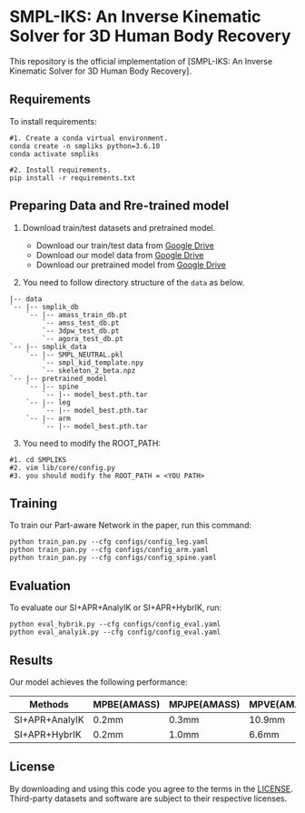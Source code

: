 # SMPL-IKS: An Inverse Kinematic Solver for 3D Human Body Recovery

This repository is the official implementation of [SMPL-IKS: An Inverse Kinematic Solver for 3D Human Body Recovery]. 

## Requirements

To install requirements:

```setup
#1. Create a conda virtual environment.
conda create -n smpliks python=3.6.10
conda activate smpliks

#2. Install requirements.
pip install -r requirements.txt
```

## Preparing Data and Rre-trained model
1. Download train/test datasets and pretrained model.
   * Download our train/test data from [Google Drive](https://drive.google.com/drive/folders/1CthuHIw6TjvRIdkuCEoWD0C_t1z8pfHm?usp=sharing) 
   * Download our model data from [Google Drive](https://drive.google.com/drive/folders/1CthuHIw6TjvRIdkuCEoWD0C_t1z8pfHm?usp=sharing)
   * Download our pretrained model from [Google Drive](https://drive.google.com/drive/folders/1YFg712Dtl0fAdg3RzIciuNO9gPxudVbJ?usp=sharing)
   

2. You need to follow directory structure of the `data` as below.
```
|-- data
`-- |-- smplik_db
    `-- |-- amass_train_db.pt
        `-- amss_test_db.pt
        `-- 3dpw_test_db.pt
        `-- agora_test_db.pt
`-- |-- smplik_data
    `-- |-- SMPL_NEUTRAL.pkl
        `-- smpl_kid_template.npy
        `-- skeleton_2_beta.npz
`-- |-- pretrained_model
    `-- |-- spine
        `-- |-- model_best.pth.tar
    `-- |-- leg
        `-- |-- model_best.pth.tar
    `-- |-- arm
        `-- |-- model_best.pth.tar
```
3. You need to modify the ROOT_PATH:
```setup
#1. cd SMPLIKS
#2. vim lib/core/config.py
#3. you should modify the ROOT_PATH = <YOU PATH>
```

## Training

To train our Part-aware Network in the paper, run this command:

```train
python train_pan.py --cfg configs/config_leg.yaml
python train_pan.py --cfg configs/config_arm.yaml
python train_pan.py --cfg configs/config_spine.yaml
```

## Evaluation

To evaluate our SI+APR+AnalyIK or SI+APR+HybrIK, run:

```eval
python eval_hybrik.py --cfg configs/config_eval.yaml
python eval_analyik.py --cfg config/config_eval.yaml
```

## Results

Our model achieves the following performance:

| Methods            |MPBE(AMASS)|MPJPE(AMASS)|MPVE(AMASS)|MPBE(3DPW)|MPJPE(3DPW)|MPVE(3DPW)|MPBE(AGORA)|MPJPE(AGORA)|MPVE(AGORA)|
| -------------------|-----------|------------|-----------|----------|-----------|----------|-----------|------------|-----------|
| SI+APR+AnalyIK     |   0.2mm   |     0.3mm  |    10.9mm |   0.0mm  |    0.2mm  |   14.2mm |    0.1mm  |     0.2mm  |   23.4mm  |            
| SI+APR+HybrIK      |   0.2mm   |     1.0mm  |    6.6mm  |   0.0mm  |    0.3mm  |   10.5mm |    0.1mm  |     0.7mm  |   19.2mm  |  

## License
By downloading and using this code you agree to the terms in the [LICENSE](LICENSE). Third-party datasets and software are subject to their respective licenses.

